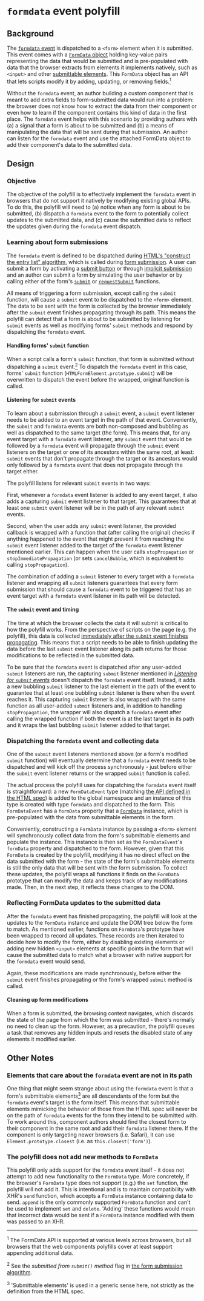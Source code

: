 # `formdata` event polyfill

## Background

The [`formdata` event][formdata-event] is dispatched to a `<form>` element when
it is submitted. This event comes with a [`FormData` object][formdata-object]
holding key-value pairs representing the data that would be submitted and is
pre-populated with data that the browser extracts from elements it implements
natively, such as `<input>` and other [submittable
elements][submittable-elements]. This `FormData` object has an API that lets
scripts modify it by adding, updating, or removing
fields.[<sup>1</sup>](#footnote-1)

Without the `formdata` event, an author building a custom component that is
meant to add extra fields to form-submitted data would run into a problem: the
browser does not know how to extract the data from their component or even how
to learn if the component contains this kind of data in the first place. The
`formdata` event helps with this scenario by providing authors with (a) a signal
that a form is about to be submitted and (b) a means of manipulating the data
that will be sent during that submission. An author can listen for the
`formdata` event and use the attached FormData object to add their component's
data to the submitted data.

## Design

### Objective

The objective of the polyfill is to effectively implement the `formdata` event
in browsers that do not support it natively by modifying existing global APIs.
To do this, the polyfill will need to (a) notice when any form is about to be
submitted, (b) dispatch a `formdata` event to the form to potentially collect
updates to the submitted data, and (c) cause the submitted data to reflect the
updates given during the `formdata` event dispatch.


### Learning about form submissions

The `formdata` event is defined to be dispatched during [HTML's "construct the
entry list" algorithm][construct-the-entry-list], which is called during [form
submission][concept-form-submit]. A user can submit a form by activating a
[submit button][submit-button] or through [implicit
submission][implicit-submission] and an author can submit a form by simulating
the user behavior or by calling either of the form's [`submit`][dom-form-submit]
or [`requestSubmit`][dom-form-requestsubmit] functions.

All means of triggering a form submission, except calling the `submit` function,
will cause a `submit` event to be dispatched to the `<form>` element. The data
to be sent with the form is collected by the browser immediately after the
`submit` event finishes propagating through its path. This means the polyfill
can detect that a form is about to be submitted by listening for `submit` events
as well as modifying forms' `submit` methods and respond by dispatching the
`formdata` event.


#### Handling forms' `submit` function

When a script calls a form's `submit` function, that form is submitted without
dispatching a `submit` event.[<sup>2</sup>](#footnote-2) To dispatch the
`formdata` event in this case, forms' `submit` function
(`HTMLFormElement.prototype.submit`) will be overwritten to dispatch the event
before the wrapped, original function is called.


#### Listening for `submit` events

To learn about a submission through a `submit` event, a `submit` event listener
needs to be added to an event target in the path of that event. Conveniently,
the `submit` and `formdata` events are both non-composed and bubbling as well as
dispatched to the same target (the form). This means that, for any event target
with a `formdata` event listener, any `submit` event that would be followed by a
`formdata` event will propagate through the `submit` event listeners on the
target or one of its ancestors within the same root, at least: `submit` events
that don't propagate through the target or its ancestors would only followed by
a `formdata` event that does not propagate through the target either.

The polyfill listens for relevant `submit` events in two ways:

First, whenever a `formdata` event listener is added to any event target, it
also adds a capturing `submit` event listener to that target. This guarantees
that at least one `submit` event listener will be in the path of any relevant
`submit` events.

Second, when the user adds any `submit` event listener, the provided callback is
wrapped with a function that (after calling the original) checks if anything
happened to the event that might prevent it from reaching the `submit` event
listener added to the target of the `formdata` event listener mentioned earlier.
This can happen when the user calls `stopPropagation` or
`stopImmediatePropagation` (or sets `cancelBubble`, which is equivalent to
calling `stopPropagation`).

The combination of adding a `submit` listener to every target with a `formdata`
listener and wrapping all `submit` listeners guarantees that every form
submission that should cause a `formdata` event to be triggered that has an
event target with a `formdata` event listener in its path will be detected.


#### The `submit` event and timing

The time at which the browser collects the data it will submit is critical to
how the polyfill works. From the perspective of scripts on the page (e.g. the
polyfill), this data is collected [immediately after the `submit` event finishes
propagating][concept-form-submit]. This means that a script needs to be able to
finish updating the data before the last `submit` event listener along its path
returns for those modifications to be reflected in the submitted data.

To be sure that the `formdata` event is dispatched after any user-added `submit`
listeners are run, the capturing `submit` listener mentioned in [_Listening for
`submit` events_](#listening-for-submit-events) doesn't dispatch the `formdata`
event itself. Instead, it adds a new bubbling `submit` listener to the last
element in the path of the event to guarantee that at least one bubbling
`submit` listener is there when the event reaches it. This capturing `submit`
listener is also wrapped with the same function as all user-added `submit`
listeners and, in addition to handling `stopPropagation`, the wrapper will also
dispatch a `formdata` event after calling the wrapped function if both the event
is at the last target in its path and it wraps the last bubbling `submit`
listener added to that target.


### Dispatching the `formdata` event and collecting data

One of the `submit` event listeners mentioned above (or a form's modified
`submit` function) will eventually determine that a `formdata` event needs to be
dispatched and will kick off the process synchronously - just before either the
`submit` event listener returns or the wrapped `submit` function is called.

The actual process the polyfill uses for dispatching the `formdata` event itself
is straightforward: a new `FormDataEvent` type (matching [the API defined in the
HTML spec][formdataevent-interface]) is added to the global namespace and an
instance of this type is created with type `formdata` and dispatched to the
form. This `FormDataEvent` has a `formData` property that a
[`FormData`][formdata-interface] instance, which is pre-populated with the data
from submittable elements in the form.

Conveniently, constructing a `FormData` instance by passing a `<form>` element
will synchronously collect data from the form's submittable elements and
populate the instance. This instance is then set as the `FormDataEvent`'s
`formData` property and dispatched to the form. However, given that this
`FormData` is created by the polyfill, modifying it has no direct effect on the
data submitted with the form - the state of the form's submittable elements is
still the only data that will be sent with the form submission. To collect these
updates, the polyfill wraps all functions it finds on the `FormData` prototype
that can modify the data and keeps track of any modifications made. Then, in the
next step, it reflects these changes to the DOM.


### Reflecting FormData updates to the submitted data

After the `formdata` event has finished propagating, the polyfill will look at
the updates to the `FormData` instance and update the DOM tree below the form to
match. As mentioned earlier, functions on `FormData`'s prototype have been
wrapped to record all updates. These records are then iterated to decide how to
modify the form, either by disabling existing elements or adding new hidden
`<input>` elements at specific points in the form that will cause the submitted
data to match what a browser with native support for the `formdata` event would
send.

Again, these modifications are made synchronously, before either the `submit`
event finishes propagating or the form's wrapped `submit` method is called.


#### Cleaning up form modifications

When a form is submitted, the browsing context navigates, which discards the
state of the page from which the form was submitted - there's normally no need
to clean up the form. However, as a precaution, the polyfill queues a task that
removes any hidden inputs and resets the disabled state of any elements it
modified earlier.


## Other Notes

### Elements that care about the `formdata` event are not in its path

One thing that might seem strange about using the `formdata` event is that a
form's submittable elements[<sup>3</sup>](#footnote-3) are all descendants of
the form but the `formdata` event's target is the form itself. This means that
submittable elements mimicking the behavior of those from the HTML spec will
never be on the path of `formdata` events for the form they intend to be
submitted with. To work around this, component authors should find the closest
form to their component in the same root and add their `formdata` listener
there. If the component is only targeting newer browsers (i.e. Safari), it can
use `Element.prototype.closest` (i.e. as `this.closest('form')`).


### The polyfill does not add new methods to `FormData`

This polyfill only adds support for the `formdata` event itself - it does not
attempt to add new functionality to the `FormData` type. More concretely, if the
browser's `FormData` type does not support (e.g.) the `set` function, the
polyfill will not add it. This is intentional and is to maintain compatibility
with XHR's `send` function, which accepts a `FormData` instance containing data
to send. `append` is the only commonly supported `FormData` function and can't
be used to implement `set` and `delete`. 'Adding' these functions would mean
that incorrect data would be sent if a `FormData` instance modified with them
was passed to an XHR.


---

<sup id="footnote-1">1</sup> The FormData API is supported at various levels
across browsers, but all browsers that the web components polyfills cover at
least support appending additional data.

<sup id="footnote-2">2</sup> See the _submitted from `submit()` method_ flag in
[the form submission algorithm][concept-form-submit].

<sup id="footnote-3">3</sup> 'Submittable elements' is used in a generic sense
here, not strictly as the definition from the HTML spec.


[concept-form-submit]: https://html.spec.whatwg.org/multipage/form-control-infrastructure.html#concept-form-submit
[construct-the-entry-list]: https://html.spec.whatwg.org/multipage/form-control-infrastructure.html#constructing-the-form-data-set
[dom-form-requestsubmit]: https://html.spec.whatwg.org/multipage/forms.html#dom-form-requestsubmit
[dom-form-submit]: https://html.spec.whatwg.org/multipage/forms.html#dom-form-submit
[formdata-event]: https://html.spec.whatwg.org/multipage/indices.html#event-formdata
[formdata-interface]: https://xhr.spec.whatwg.org/#interface-formdata
[formdata-object]: https://xhr.spec.whatwg.org/#interface-formdata
[formdataevent-interface]: https://html.spec.whatwg.org/multipage/form-control-infrastructure.html#the-formdataevent-interface
[implicit-submission]: https://html.spec.whatwg.org/multipage/form-control-infrastructure.html#implicit-submission
[submit-button]: https://html.spec.whatwg.org/multipage/forms.html#concept-submit-button
[submittable-elements]: https://html.spec.whatwg.org/multipage/forms.html#category-submit
